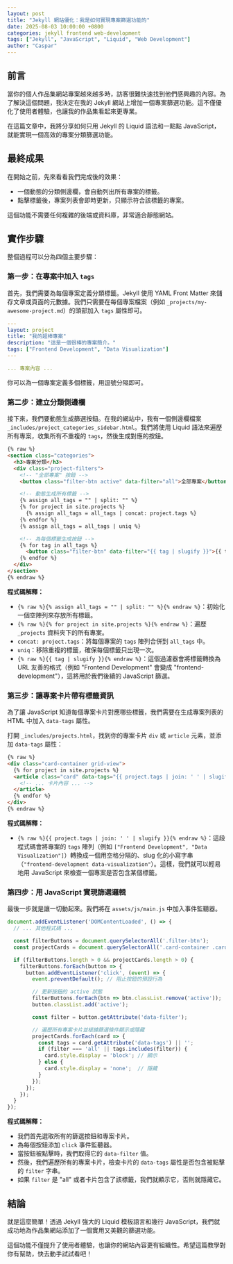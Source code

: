 ```yaml
---
layout: post
title: "Jekyll 網站優化：我是如何實現專案篩選功能的"
date: 2025-08-03 10:00:00 +0800
categories: jekyll frontend web-development
tags: ["Jekyll", "JavaScript", "Liquid", "Web Development"]
author: "Caspar"
---
```


## 前言

當你的個人作品集網站專案越來越多時，訪客很難快速找到他們感興趣的內容。為了解決這個問題，我決定在我的 Jekyll 網站上增加一個專案篩選功能。這不僅優化了使用者體驗，也讓我的作品集看起來更專業。

在這篇文章中，我將分享如何只用 Jekyll 的 Liquid 語法和一點點 JavaScript，就能實現一個高效的專案分類篩選功能。

## 最終成果

在開始之前，先來看看我們完成後的效果：

*   一個動態的分類側邊欄，會自動列出所有專案的標籤。
*   點擊標籤後，專案列表會即時更新，只顯示符合該標籤的專案。

這個功能不需要任何複雜的後端或資料庫，非常適合靜態網站。

## 實作步驟

整個過程可以分為四個主要步驟：

### 第一步：在專案中加入 `tags`

首先，我們需要為每個專案定義分類標籤。Jekyll 使用 YAML Front Matter 來儲存文章或頁面的元數據。我們只需要在每個專案檔案（例如 `_projects/my-awesome-project.md`）的頭部加入 `tags` 屬性即可。

```yaml
---
layout: project
title: "我的超棒專案"
description: "這是一個很棒的專案簡介。"
tags: ["Frontend Development", "Data Visualization"]
---

... 專案內容 ...
```

你可以為一個專案定義多個標籤，用逗號分隔即可。

### 第二步：建立分類側邊欄

接下來，我們要動態生成篩選按鈕。在我的網站中，我有一個側邊欄檔案 `_includes/project_categories_sidebar.html`。我們將使用 Liquid 語法來遍歷所有專案，收集所有不重複的 `tags`，然後生成對應的按鈕。

```html
{% raw %}
<section class="categories">
  <h3>專案分類</h3>
  <div class="project-filters">
    <!-- "全部專案" 按鈕 -->
    <button class="filter-btn active" data-filter="all">全部專案</button>

    <!-- 動態生成所有標籤 -->
    {% assign all_tags = "" | split: "" %}
    {% for project in site.projects %}
      {% assign all_tags = all_tags | concat: project.tags %}
    {% endfor %}
    {% assign all_tags = all_tags | uniq %}

    <!-- 為每個標籤生成按鈕 -->
    {% for tag in all_tags %}
      <button class="filter-btn" data-filter="{{ tag | slugify }}">{{ tag }}</button>
    {% endfor %}
  </div>
</section>
{% endraw %}
```

**程式碼解釋：**
*   `{% raw %}{% assign all_tags = "" | split: "" %}{% endraw %}`：初始化一個空陣列來存放所有標籤。
*   `{% raw %}{% for project in site.projects %}{% endraw %}`：遍歷 `_projects` 資料夾下的所有專案。
*   `concat: project.tags`：將每個專案的 `tags` 陣列合併到 `all_tags` 中。
*   `uniq`：移除重複的標籤，確保每個標籤只出現一次。
*   `{% raw %}{{ tag | slugify }}{% endraw %}`：這個過濾器會將標籤轉換為 URL 友善的格式（例如 "Frontend Development" 會變成 "frontend-development"），這將用於我們後續的 JavaScript 篩選。

### 第三步：讓專案卡片帶有標籤資訊

為了讓 JavaScript 知道每個專案卡片對應哪些標籤，我們需要在生成專案列表的 HTML 中加入 `data-tags` 屬性。

打開 `_includes/projects.html`，找到你的專案卡片 `div` 或 `article` 元素，並添加 `data-tags` 屬性：

```html
{% raw %}
<div class="card-container grid-view">
  {% for project in site.projects %}
  <article class="card" data-tags="{{ project.tags | join: ' ' | slugify }}">
    <!-- ... 卡片內容 ... -->
  </article>
  {% endfor %}
</div>
{% endraw %}
```

**程式碼解釋：**
*   `{% raw %}{{ project.tags | join: ' ' | slugify }}{% endraw %}`：這段程式碼會將專案的 `tags` 陣列（例如 `["Frontend Development", "Data Visualization"]`）轉換成一個用空格分隔的、slug 化的小寫字串（`"frontend-development data-visualization"`）。這樣，我們就可以輕易地用 JavaScript 來檢查一個專案是否包含某個標籤。

### 第四步：用 JavaScript 實現篩選邏輯

最後一步就是讓一切動起來。我們將在 `assets/js/main.js` 中加入事件監聽器。

```javascript
document.addEventListener('DOMContentLoaded', () => {
  // ... 其他程式碼 ...

  const filterButtons = document.querySelectorAll('.filter-btn');
  const projectCards = document.querySelectorAll('.card-container .card');

  if (filterButtons.length > 0 && projectCards.length > 0) {
    filterButtons.forEach(button => {
      button.addEventListener('click', (event) => {
        event.preventDefault(); // 阻止按鈕的預設行為

        // 更新按鈕的 active 狀態
        filterButtons.forEach(btn => btn.classList.remove('active'));
        button.classList.add('active');

        const filter = button.getAttribute('data-filter');

        // 遍歷所有專案卡片並根據篩選條件顯示或隱藏
        projectCards.forEach(card => {
          const tags = card.getAttribute('data-tags') || '';
          if (filter === 'all' || tags.includes(filter)) {
            card.style.display = 'block'; // 顯示
          } else {
            card.style.display = 'none';  // 隱藏
          }
        });
      });
    });
  }
});
```

**程式碼解釋：**
*   我們首先選取所有的篩選按鈕和專案卡片。
*   為每個按鈕添加 `click` 事件監聽器。
*   當按鈕被點擊時，我們取得它的 `data-filter` 值。
*   然後，我們遍歷所有的專案卡片，檢查卡片的 `data-tags` 屬性是否包含被點擊的 `filter` 字串。
*   如果 `filter` 是 "all" 或者卡片包含了該標籤，我們就顯示它，否則就隱藏它。

## 結論

就是這麼簡單！透過 Jekyll 強大的 Liquid 模板語言和幾行 JavaScript，我們就成功地為作品集網站添加了一個實用又美觀的篩選功能。

這個功能不僅提升了使用者體驗，也讓你的網站內容更有組織性。希望這篇教學對你有幫助，快去動手試試看吧！
